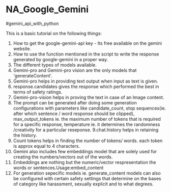 # NA_Google_Gemini

#gemini_api_with_python

This is a basic tutorial on the following things:
1. How to get the google-gemini-api key - Its free available on the gemini website.
2. How to use the function mentioned in the script to write the response generated by google-gemini in a proper way.
3. The different types of models available.
4. Gemini-pro and Gemini-pro vision are the only models that 'generateContent'.
5. Gemini-pro helps in providing text output when input as text is given.
6. response.candidates gives the response which performed the best in terms of safety ratings.
7. Gemini-pro-vision helps in proving the text in case of an Image content.
8. The prompt can be generated after doing some generation configurations with parameters like candidate_count, stop sequences(ie. after which sentence / word response should be clipped),
max_output_tokens ie. the maximum number of tokens that is required for a specific response,
temperature ie. it determines the randomness /creativity for a particular reseponse.
9.chat.history helps in retaining the history.
10. Count tokens helps in finding the number of tokens/ words. each token is approx equal to 4 characters.
11. Gemini also includes few embeddings model that are solely used for creating the numbers/vectors out of the words.
12. Embeddings are nothing but the numeric/vector respresentation the words or sentences.Usage:embed_content
13. For generation sepecific models ie. generate_content models can also be configured with certain safety settings that determine on the bases of category like harassment, sexually explicit and to what degrees. 

   
